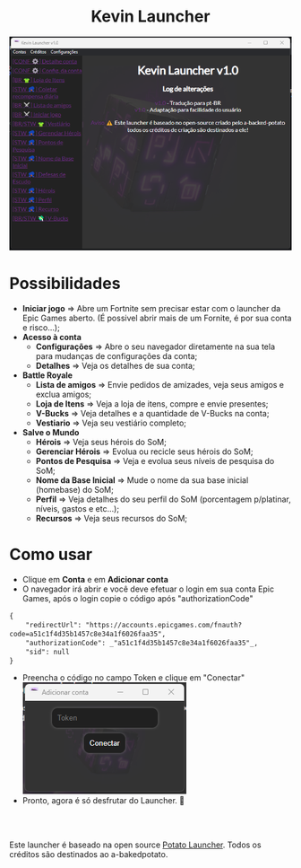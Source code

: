 <h1 align="center">Kevin Launcher</h1>

  <img alt="Kevin1" title="Kevin1" src="./assets/kevin2.png"/>

Possibilidades
=================
<!--ts-->
   * **Iniciar jogo** ⇒ Abre um Fortnite sem precisar estar com o launcher da Epic Games aberto. (É possivel abrir mais de um Fornite, é por sua conta e risco...);
   * **Acesso à conta**
      * **Configurações** ⇒ Abre o seu navegador diretamente na sua tela para mudanças de configurações da conta;
      * **Detalhes** ⇒ Veja os detalhes de sua conta;
   * **Battle Royale**
      * **Lista de amigos** ⇒ Envie pedidos de amizades, veja seus amigos e exclua amigos;
      * **Loja de Itens** ⇒ Veja a loja de itens, compre e envie presentes;
      * **V-Bucks** ⇒ Veja detalhes e a quantidade de V-Bucks na conta;
      * **Vestiario** ⇒ Veja seu vestiário completo;
   * **Salve o Mundo**
      * **Hérois** ⇒ Veja seus hérois do SoM;
      * **Gerenciar Hérois** ⇒ Evolua ou recicle seus hérois do SoM;
      * **Pontos de Pesquisa** ⇒ Veja e evolua seus níveis de pesquisa do SoM;
      * **Nome da Base Inicial** ⇒ Mude o nome da sua base inicial (homebase) do SoM;
      * **Perfil** ⇒ Veja detalhes do seu perfil do SoM (porcentagem p/platinar, níveis, gastos e etc...);
      * **Recursos** ⇒ Veja seus recursos do SoM;
<!--te-->

Como usar
=================

- Clique em **Conta** e em **Adicionar conta**
- O navegador irá abrir e você deve efetuar o login em sua conta Epic Games, após o login copie o código após "authorizationCode"
```
{
    "redirectUrl": "https://accounts.epicgames.com/fnauth?code=a51c1f4d35b1457c8e34a1f6026faa35",
    "authorizationCode": _"a51c1f4d35b1457c8e34a1f6026faa35"_,
    "sid": null
}
```
- Preencha o código no campo Token e clique em "Conectar"<br>
  <img alt="Kevin1" title="Kevin1" src="./assets/kevin1.png" />
- Pronto, agora é só desfrutar do Launcher. 🤭

<br>
<br>

Este launcher é baseado na open source [Potato Launcher](https://github.com/a-bakedpotato/Potato-Launcher). Todos os créditos são destinados ao a-bakedpotato.
